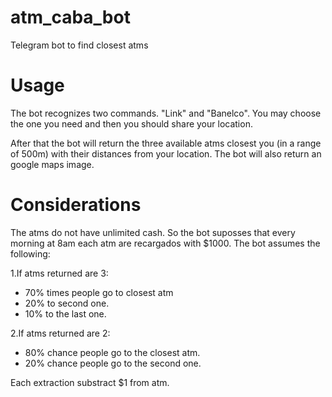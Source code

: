 # atm_caba_bot
Telegram bot to find closest atms

# Usage
The bot recognizes two commands. "Link" and "Banelco". You may choose the one you need and then you should share your location. 

After that the bot will return the three available atms closest  you (in a range of 500m) with their distances from your location. 
The bot will also return an google maps image.

# Considerations
The atms do not have unlimited cash. So the bot suposses that every morning at 8am each atm are recargados with $1000. 
The bot assumes the following:

1.If atms returned are 3:
- 70% times people go to closest atm
- 20% to second one.
- 10% to the last one.

2.If atms returned are 2:
- 80% chance people go to the closest atm.
- 20% chance people go to the second one.

Each extraction substract $1 from atm.
